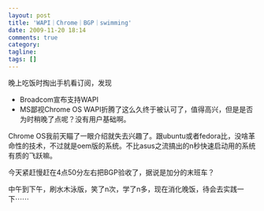 ```yaml
---
layout: post
title: 'WAPI｜Chrome｜BGP｜swimming'
date: 2009-11-20 18:14
comments: true
category:
tagline:
tags: []
---
```


晚上吃饭时掏出手机看订阅，发现

  * Broadcom宣布支持WAPI
  * MS鄙视Chrome OS
WAPI折腾了这么久终于被认可了，值得高兴，但是是否为时稍晚了点呢？没有用户基础啊。

Chrome OS我前天瞄了一眼介绍就失去兴趣了。跟ubuntu或者fedora比，没啥革命性的技术，不过就是oem版的系统。不比asus之流搞出的n秒快速启动用的系统有质的飞跃嘛。

今天紧赶慢赶在4点50分左右把BGP验收了，据说是加分的末班车？

中午到下午，刷水木泳版，笑了n次，学了n多，现在消化晚饭，待会去实践一下⋯⋯

